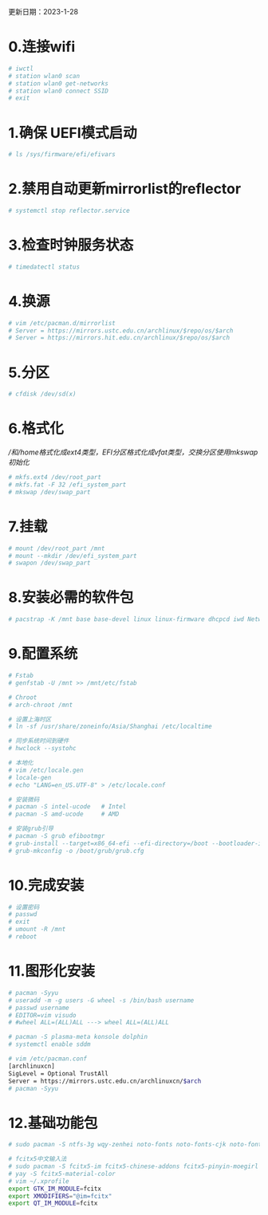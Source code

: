 更新日期：2023-1-28

# 0.连接wifi

```bash
# iwctl
# station wlan0 scan
# station wlan0 get-networks
# station wlan0 connect SSID
# exit
```

# 1.确保 UEFI模式启动

```bash
# ls /sys/firmware/efi/efivars
```

# 2.禁用自动更新mirrorlist的reflector

```bash
# systemctl stop reflector.service
```

# 3.检查时钟服务状态

```bash
# timedatectl status
```

# 4.换源

```bash
# vim /etc/pacman.d/mirrorlist
# Server = https://mirrors.ustc.edu.cn/archlinux/$repo/os/$arch
# Server = https://mirrors.hit.edu.cn/archlinux/$repo/os/$arch
```

# 5.分区

```bash
# cfdisk /dev/sd(x)
```

# 6.格式化

*/和/home格式化成ext4类型，EFI分区格式化成vfat类型，交换分区使用mkswap初始化*

```bash
# mkfs.ext4 /dev/root_part
# mkfs.fat -F 32 /efi_system_part
# mkswap /dev/swap_part
```

# 7.挂载

```bash
# mount /dev/root_part /mnt
# mount --mkdir /dev/efi_system_part
# swapon /dev/swap_part
```

# 8.安装必需的软件包

```bash
# pacstrap -K /mnt base base-devel linux linux-firmware dhcpcd iwd NetworkManager wireless_tools wpa_supplicant vim git
```

# 9.配置系统

```bash
# Fstab
# genfstab -U /mnt >> /mnt/etc/fstab

# Chroot
# arch-chroot /mnt

# 设置上海时区
# ln -sf /usr/share/zoneinfo/Asia/Shanghai /etc/localtime

# 同步系统时间到硬件
# hwclock --systohc

# 本地化
# vim /etc/locale.gen
# locale-gen
# echo "LANG=en_US.UTF-8" > /etc/locale.conf

# 安装微码
# pacman -S intel-ucode   # Intel
# pacman -S amd-ucode     # AMD

# 安装grub引导
# pacman -S grub efibootmgr
# grub-install --target=x86_64-efi --efi-directory=/boot --bootloader-id=grub
# grub-mkconfig -o /boot/grub/grub.cfg
```

# 10.完成安装

```bash
# 设置密码
# passwd
# exit
# umount -R /mnt
# reboot
```

# 11.图形化安装

```bash
# pacman -Syyu
# useradd -m -g users -G wheel -s /bin/bash username
# passwd username
# EDITOR=vim visudo
# #wheel ALL=(ALL)ALL ---> wheel ALL=(ALL)ALL

# pacman -S plasma-meta konsole dolphin
# systemctl enable sddm

# vim /etc/pacman.conf
[archlinuxcn]
SigLevel = Optional TrustAll
Server = https://mirrors.ustc.edu.cn/archlinuxcn/$arch
# pacman -Syyu
```

# 12.基础功能包

```bash
# sudo pacman -S ntfs-3g wqy-zenhei noto-fonts noto-fonts-cjk noto-fonts.emoji firefox yay

# fcitx5中文输入法
# sudo pacman -S fcitx5-im fcitx5-chinese-addons fcitx5-pinyin-moegirl fcitx5-pinyin-zhwiki
# yay -S fcitx5-material-color
# vim ~/.xprofile
export GTK_IM_MODULE=fcitx
export XMODIFIERS="@im=fcitx"
export QT_IM_MODULE=fcitx
```

